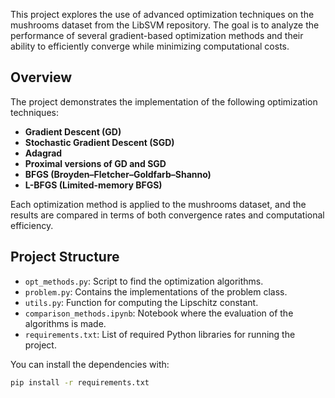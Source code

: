 This project explores the use of advanced optimization techniques on the mushrooms dataset from the LibSVM repository. The goal is to analyze the performance of several gradient-based optimization methods and their ability to efficiently converge while minimizing computational costs.

## Overview

The project demonstrates the implementation of the following optimization techniques:
- **Gradient Descent (GD)**
- **Stochastic Gradient Descent (SGD)**
- **Adagrad**
- **Proximal versions of GD and SGD**
- **BFGS (Broyden–Fletcher–Goldfarb–Shanno)**
- **L-BFGS (Limited-memory BFGS)**

Each optimization method is applied to the mushrooms dataset, and the results are compared in terms of both convergence rates and computational efficiency.

## Project Structure

- `opt_methods.py`: Script to find the optimization algorithms.
- `problem.py`: Contains the implementations of the problem class.
- `utils.py`: Function for computing the Lipschitz constant.
- `comparison_methods.ipynb`: Notebook where the evaluation of the algorithms is made.
- `requirements.txt`: List of required Python libraries for running the project.

You can install the dependencies with:

```bash
pip install -r requirements.txt
